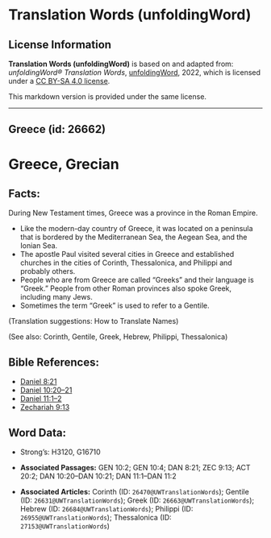 # Translation Words (unfoldingWord)

## License Information

**Translation Words (unfoldingWord)** is based on and adapted from: _unfoldingWord® Translation Words_, [unfoldingWord](https://unfoldingword.org/utw), 2022, which is licensed under a [CC BY-SA 4.0 license](https://creativecommons.org/licenses/by-sa/4.0/legalcode.en).

This markdown version is provided under the same license.



--------------------------------

## Greece (id: 26662)

Greece, Grecian
===============

Facts:
------

During New Testament times, Greece was a province in the Roman Empire.

* Like the modern\-day country of Greece, it was located on a peninsula that is bordered by the Mediterranean Sea, the Aegean Sea, and the Ionian Sea.
* The apostle Paul visited several cities in Greece and established churches in the cities of Corinth, Thessalonica, and Philippi and probably others.
* People who are from Greece are called “Greeks” and their language is “Greek.” People from other Roman provinces also spoke Greek, including many Jews.
* Sometimes the term “Greek” is used to refer to a Gentile.

(Translation suggestions: How to Translate Names)

(See also: Corinth, Gentile, Greek, Hebrew, Philippi, Thessalonica)

Bible References:
-----------------

* [Daniel 8:21](https://ref.ly/Dan8:21)
* [Daniel 10:20–21](https://ref.ly/Dan10:20-Dan10:21)
* [Daniel 11:1–2](https://ref.ly/Dan11:1-Dan11:2)
* [Zechariah 9:13](https://ref.ly/Zech9:13)

Word Data:
----------

* Strong’s: H3120, G16710

* **Associated Passages:** GEN 10:2; GEN 10:4; DAN 8:21; ZEC 9:13; ACT 20:2; DAN 10:20–DAN 10:21; DAN 11:1–DAN 11:2
* **Associated Articles:** Corinth (ID: `26470@UWTranslationWords`); Gentile (ID: `26631@UWTranslationWords`); Greek (ID: `26663@UWTranslationWords`); Hebrew (ID: `26684@UWTranslationWords`); Philippi (ID: `26955@UWTranslationWords`); Thessalonica (ID: `27153@UWTranslationWords`)

